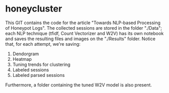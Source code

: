 # honeycluster
This GIT contains the code for the article "Towards NLP-based Processing of Honeypot Logs".
The collected sessions are stored in the folder "./Data"; each NLP technique (tfidf, Count Vectorizer and W2V) has its own notebook and saves the resulting files and images on the "./Results" folder. 
Notice that, for each attempt, we're saving:
1) Dendorgram
2) Heatmap
3) Tuning trends for clustering
4) Labeled sessions
5) Labeled parsed sessions

Furthermore, a folder containing the tuned W2V model is also present.

